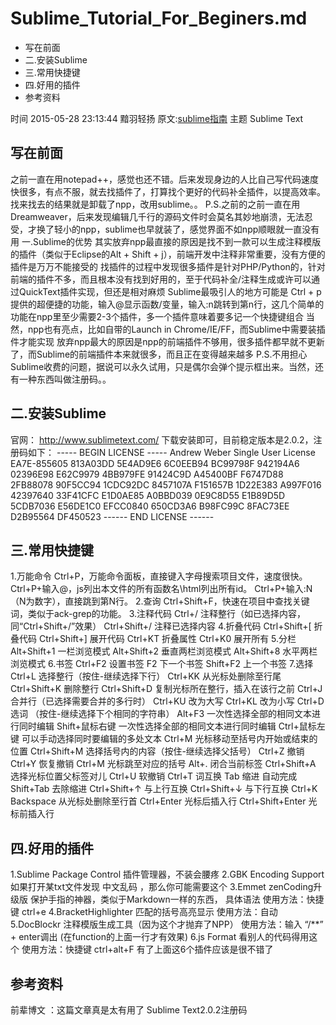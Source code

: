 # Sublime_Tutorial_For_Beginers.md
<!-- MarkdownTOC -->

- 写在前面
- 二.安装Sublime
- 三.常用快捷键
- 四.好用的插件
- 参考资料

<!-- /MarkdownTOC -->

时间 2015-05-28 23:13:44 黯羽轻扬
原文:[sublime指南](http://ayqy.net/blog/sublime指南/)
主题 Sublime Text

## 写在前面
之前一直在用notepad++，感觉也还不错。后来发现身边的人比自己写代码速度快很多，有点不服，就去找插件了，打算找个更好的代码补全插件，以提高效率。找来找去的结果就是卸载了npp，改用sublime。。
P.S.之前的之前一直在用Dreamweaver，后来发现编辑几千行的源码文件时会莫名其妙地崩溃，无法忍受，才换了轻小的npp，sublime也早就装了，感觉界面不如npp顺眼就一直没有用
一.Sublime的优势
其实放弃npp最直接的原因是找不到一款可以生成注释模版的插件（类似于Eclipse的Alt + Shift + j），前端开发中注释非常重要，没有方便的插件是万万不能接受的
找插件的过程中发现很多插件是针对PHP/Python的，针对前端的插件不多，而且根本没有找到好用的，至于代码补全/注释生成或许可以通过QuickText插件实现，但还是相对麻烦
Sublime最吸引人的地方可能是 Ctrl + p 提供的超便捷的功能，输入@显示函数/变量，输入:n跳转到第n行，这几个简单的功能在npp里至少需要2-3个插件，多一个插件意味着要多记一个快捷键组合
当然，npp也有亮点，比如自带的Launch in Chrome/IE/FF，而Sublime中需要装插件才能实现
放弃npp最大的原因是npp的前端插件不够用，很多插件都早就不更新了，而Sublime的前端插件本来就很多，而且正在变得越来越多
P.S.不用担心Sublime收费的问题，据说可以永久试用，只是偶尔会弹个提示框出来。当然，还有一种东西叫做注册码。。

## 二.安装Sublime
官网： http://www.sublimetext.com/
下载安装即可，目前稳定版本是2.0.2，注册码如下：
----- BEGIN LICENSE -----
Andrew Weber
Single User License
EA7E-855605
813A03DD 5E4AD9E6 6C0EEB94 BC99798F
942194A6 02396E98 E62C9979 4BB979FE
91424C9D A45400BF F6747D88 2FB88078
90F5CC94 1CDC92DC 8457107A F151657B
1D22E383 A997F016 42397640 33F41CFC
E1D0AE85 A0BBD039 0E9C8D55 E1B89D5D
5CDB7036 E56DE1C0 EFCC0840 650CD3A6
B98FC99C 8FAC73EE D2B95564 DF450523
------ END LICENSE ------

## 三.常用快捷键
1.万能命令
Ctrl+P，万能命令面板，直接键入字母搜索项目文件，速度很快。
Ctrl+P+输入@，js列出本文件的所有函数名\html列出所有id。
Ctrl+P+输入:N（N为数字），直接跳到第N行。
2.查询
Ctrl+Shift+F，快速在项目中查找关键词，类似于ack-grep的功能。
3.注释代码
Ctrl+/ 注释整行（如已选择内容，同“Ctrl+Shift+/”效果）
Ctrl+Shift+/ 注释已选择内容
4.折叠代码
Ctrl+Shift+[ 折叠代码
Ctrl+Shift+] 展开代码
Ctrl+KT 折叠属性
Ctrl+K0 展开所有
5.分栏
Alt+Shift+1 一栏浏览模式
Alt+Shift+2 垂直两栏浏览模式
Alt+Shift+8 水平两栏浏览模式
6.书签
Ctrl+F2 设置书签
F2 下一个书签
Shift+F2 上一个书签
7.选择
Ctrl+L 选择整行（按住-继续选择下行）
Ctrl+KK 从光标处删除至行尾
Ctrl+Shift+K 删除整行
Ctrl+Shift+D 复制光标所在整行，插入在该行之前
Ctrl+J 合并行（已选择需要合并的多行时）
Ctrl+KU 改为大写
Ctrl+KL 改为小写
Ctrl+D 选词 （按住-继续选择下个相同的字符串）
Alt+F3 一次性选择全部的相同文本进行同时编辑
Shift+鼠标右键 一次性选择全部的相同文本进行同时编辑
Ctrl+鼠标左键 可以手动选择同时要编辑的多处文本
Ctrl+M 光标移动至括号内开始或结束的位置
Ctrl+Shift+M 选择括号内的内容（按住-继续选择父括号）
Ctrl+Z 撤销
Ctrl+Y 恢复撤销
Ctrl+M 光标跳至对应的括号
Alt+. 闭合当前标签
Ctrl+Shift+A 选择光标位置父标签对儿
Ctrl+U 软撤销
Ctrl+T 词互换
Tab 缩进 自动完成
Shift+Tab 去除缩进
Ctrl+Shift+↑ 与上行互换
Ctrl+Shift+↓ 与下行互换
Ctrl+K Backspace 从光标处删除至行首
Ctrl+Enter 光标后插入行
Ctrl+Shift+Enter 光标前插入行

## 四.好用的插件
1.Sublime Package Control
插件管理器，不装会腰疼
2.GBK Encoding Support
如果打开某txt文件发现 中文乱码 ，那么你可能需要这个
3.Emmet
zenCoding升级版
保护手指的神器，类似于Markdown一样的东西， 具体语法
使用方法：快捷键 ctrl+e
4.BracketHighlighter
匹配的括号高亮显示
使用方法：自动
5.DocBlockr
注释模版生成工具（因为这个才抛弃了NPP）
使用方法：输入 “/**” + enter调出 (在function的上面一行才有效果)
6.js Format
看别人的代码得用这个
使用方法：快捷键 ctrl+alt+F
有了上面这6个插件应该是很不错了

## 参考资料
前辈博文 ：这篇文章真是太有用了
Sublime Text2.0.2注册码
